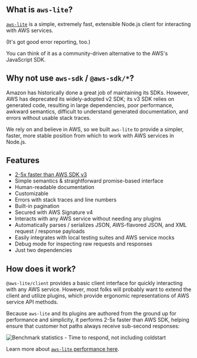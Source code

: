 ## What is `aws-lite`?

[`aws-lite`](https://www.npmjs.com/package/@aws-lite/client) is a simple, extremely fast, extensible Node.js client for interacting with AWS services.

(It's got good error reporting, too.)

You can think of it as a community-driven alternative to the AWS's JavaScript SDK.


## Why not use `aws-sdk` / `@aws-sdk/*`?

Amazon has historically done a great job of maintaining its SDKs. However, AWS has deprecated its widely-adopted v2 SDK; its v3 SDK relies on generated code, resulting in large dependencies, poor performance, awkward semantics, difficult to understand generated documentation, and errors without usable stack traces.

We rely on and believe in AWS, so we built `aws-lite` to provide a simpler, faster, more stable position from which to work with AWS services in Node.js.


## Features

- [2-5x faster than AWS SDK v3](/performance)
- Simple semantics & straightforward promise-based interface
- Human-readable documentation
- Customizable
- Errors with stack traces and line numbers
- Built-in pagination
- Secured with AWS Signature v4
- Interacts with any AWS service without needing any plugins
- Automatically parses / serializes JSON, AWS-flavored JSON, and XML request / response payloads
- Easily integrates with local testing suites and AWS service mocks
- Debug mode for inspecting raw requests and responses
- Just two dependencies


## How does it work?

`@aws-lite/client` provides a basic client interface for quickly interacting with any AWS service. However, most folks will probably want to extend the client and utilize plugins, which provide ergonomic representations of AWS service API methods.

Because `aws-lite` and its plugins are authored from the ground up for performance and simplicity, it performs 2-5x faster than AWS SDK, helping ensure that customer hot paths always receive sub-second responses:

<picture>
  <img alt="Benchmark statistics - Time to respond, not including coldstart" src="/_static/execution-time.png">
  <source media="(prefers-color-scheme: dark)" alt="Benchmark statistics - Time to respond, not including coldstart" srcset="/_static/execution-time-dark.png">
</picture>

Learn more about [`aws-lite` performance here](/performance).
